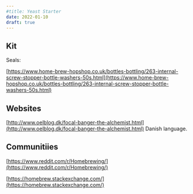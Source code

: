 ```yaml
---
#title: Yeast Starter 
date: 2022-01-10
draft: true 
---
```


## Kit

Seals:

[https://www.home-brew-hopshop.co.uk/bottles-bottling/263-internal-screw-stopper-bottle-washers-50s.html](https://www.home-brew-hopshop.co.uk/bottles-bottling/263-internal-screw-stopper-bottle-washers-50s.html)

## Websites

[http://www.oelblog.dk/focal-banger-the-alchemist.html](http://www.oelblog.dk/focal-banger-the-alchemist.html) Danish language.

## Communitiies

[https://www.reddit.com/r/Homebrewing/](https://www.reddit.com/r/Homebrewing/)

[https://homebrew.stackexchange.com/](https://homebrew.stackexchange.com/)

